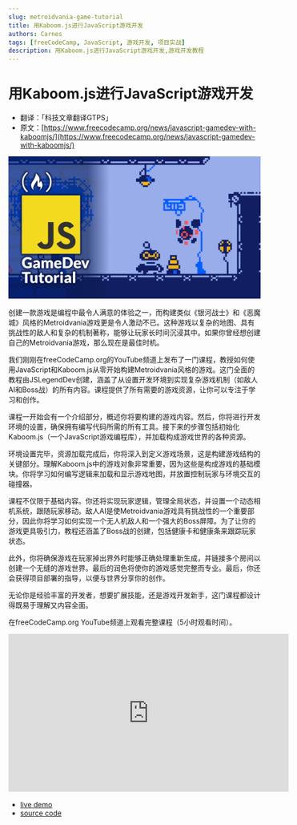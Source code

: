 ```yaml
---
slug: metroidvania-game-tutorial
title: 用Kaboom.js进行JavaScript游戏开发
authors: Carnes
tags: [freeCodeCamp, JavaScript, 游戏开发, 项目实战]
description: 用Kaboom.js进行JavaScript游戏开发,游戏开发教程
---
```


# 用Kaboom.js进行JavaScript游戏开发

- 翻译：「科技文章翻译GTPS」
- 原文：[https://www.freecodecamp.org/news/javascript-gamedev-with-kaboomjs/](https://www.freecodecamp.org/news/javascript-gamedev-with-kaboomjs/)

![JavaScript GameDev with Kaboom.js](/img/blog/4ba8f0f3-9662-480a-b1ee-682a49d5ed42.jpeg)

创建一款游戏是编程中最令人满意的体验之一，而构建类似《银河战士》和《恶魔城》风格的Metroidvania游戏更是令人激动不已。这种游戏以复杂的地图、具有挑战性的敌人和复杂的机制著称，能够让玩家长时间沉浸其中。如果你曾经想创建自己的Metroidvania游戏，那么现在是最佳时机。

我们刚刚在freeCodeCamp.org的YouTube频道上发布了一门课程，教授如何使用JavaScript和Kaboom.js从零开始构建Metroidvania风格的游戏。这门全面的教程由JSLegendDev创建，涵盖了从设置开发环境到实现复杂游戏机制（如敌人AI和Boss战）的所有内容。课程提供了所有需要的游戏资源，让你可以专注于学习和创作。

课程一开始会有一个介绍部分，概述你将要构建的游戏内容。然后，你将进行开发环境的设置，确保拥有编写代码所需的所有工具。接下来的步骤包括初始化Kaboom.js（一个JavaScript游戏编程库），并加载构成游戏世界的各种资源。

环境设置完毕，资源加载完成后，你将深入到定义游戏场景，这是构建游戏结构的关键部分。理解Kaboom.js中的游戏对象非常重要，因为这些是构成游戏的基础模块。你将学习如何编写逻辑来加载和显示游戏地图，并放置控制玩家与环境交互的碰撞器。

课程不仅限于基础内容。你还将实现玩家逻辑，管理全局状态，并设置一个动态相机系统，跟随玩家移动。敌人AI是使Metroidvania游戏具有挑战性的一个重要部分，因此你将学习如何实现一个无人机敌人和一个强大的Boss屏障。为了让你的游戏更具吸引力，教程还涵盖了Boss战的创建，包括健康卡和健康条来跟踪玩家状态。

此外，你将确保游戏在玩家掉出界外时能够正确处理重新生成，并链接多个房间以创建一个无缝的游戏世界。最后的润色将使你的游戏感觉完整而专业。最后，你还会获得项目部署的指导，以便与世界分享你的创作。

无论你是经验丰富的开发者，想要扩展技能，还是游戏开发新手，这门课程都设计得既易于理解又内容全面。

在freeCodeCamp.org YouTube频道上观看完整课程（5小时观看时间）。
<iframe width="560" height="315" src="https://www.youtube.com/embed/iM1iSvloMlo?si=VNrm4ygW8pCAiBI-" title="YouTube video player" frameborder="0" allow="accelerometer; autoplay; clipboard-write; encrypted-media; gyroscope; picture-in-picture; web-share" referrerpolicy="strict-origin-when-cross-origin" allowfullscreen></iframe>


- [live demo](https://jslegend.itch.io/javascript-metroidvania)
- [source code](https://github.com/JSLegendDev/JavaScript-Metroidvania)
